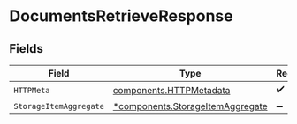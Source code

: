 # DocumentsRetrieveResponse


## Fields

| Field                                                                               | Type                                                                                | Required                                                                            | Description                                                                         |
| ----------------------------------------------------------------------------------- | ----------------------------------------------------------------------------------- | ----------------------------------------------------------------------------------- | ----------------------------------------------------------------------------------- |
| `HTTPMeta`                                                                          | [components.HTTPMetadata](../../models/components/httpmetadata.md)                  | :heavy_check_mark:                                                                  | N/A                                                                                 |
| `StorageItemAggregate`                                                              | [*components.StorageItemAggregate](../../models/components/storageitemaggregate.md) | :heavy_minus_sign:                                                                  | N/A                                                                                 |